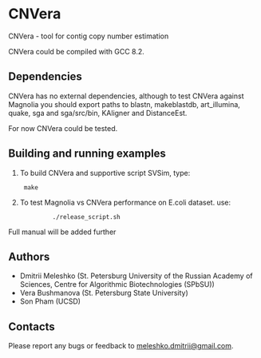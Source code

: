 CNVera
========
 
CNVera - tool for contig copy number estimation

CNVera could be compiled with GCC 8.2.

Dependencies
-------------

CNVera has no external dependencies, although to test CNVera against Magnolia you should export paths to blastn, makeblastdb, art_illumina, quake, sga and sga/src/bin, KAligner and DistanceEst.

For now CNVera could be tested.

Building and running examples
-----------------------------

1. To build CNVera and supportive script SVSim, type:
    
        make

2. To test Magnolia vs CNVera performance on E.coli dataset. use:

				./release_script.sh


Full manual will be added further


Authors
-------
- Dmitrii Meleshko (St. Petersburg University of the Russian Academy of Sciences, Centre for Algorithmic Biotechnologies (SPbSU))
- Vera Bushmanova (St. Petersburg State University)
- Son Pham (UCSD)



Contacts
--------
Please report any bugs or feedback to meleshko.dmitrii@gmail.com. 
